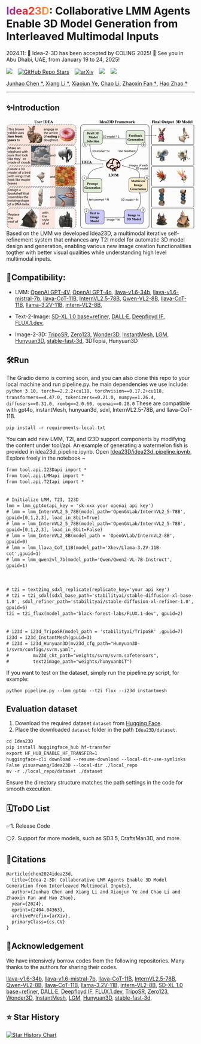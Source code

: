 
<h1 style="font-weight: bold">
  <!-- <a href="https://idea23d.github.io/" target="_blank"> -->
     <span style="background: linear-gradient(90deg, rgba(131,58,180,1) 0%, rgba(253,29,29,1) 50%, rgba(252,176,69,1) 100%); -webkit-background-clip: text; color: transparent; background-clip: text;">Idea23D</span>:
    Collaborative LMM Agents Enable 3D Model Generation from Interleaved Multimodal Inputs
  <!-- </a> -->
</h1>

2024.11: 🎉 Idea-2-3D has been accepted by COLING 2025! 🎉 See you in Abu Dhabi, UAE, from January 19 to 24, 2025!

<div align="left">
  <!-- <a href='https://idea23d.github.io/'>
    <img src='https://img.shields.io/badge/Project-Page-green' alt="Project Page">
  </a>&ensp; -->
  <a href="https://idea23d.github.io/"><img src="https://img.shields.io/static/v1?label=Homepage&message=Idea23D&color=blue&logo=github-pages"></a> &ensp;
  <a href="https://github.com/yisuanwang/Idea23D"><img src="https://img.shields.io/github/stars/yisuanwang/Idea23D?label=stars&logo=github&color=brightgreen" alt="GitHub Repo Stars"></a> &ensp;
  <!-- <a href="https://colab.research.google.com/drive/1u_lJRvxIlBUPjC_Lou57SWLEnc5vLgQ6?usp=sharing"><img src="https://colab.research.google.com/assets/colab-badge.svg" alt="Open In Colab"></a> &ensp; -->
  <a href="https://arxiv.org/abs/2404.04363"><img src="https://img.shields.io/badge/arXiv-2404.04363-b31b1b.svg?style=flat-square" alt="arXiv"></a> &ensp;
   <a href="https://huggingface.co/yisuanwang/Idea23D"><img src="https://img.shields.io/static/v1?label=Dataset&message=HuggingFace&color=yellow"></a> &ensp;
  <a href="https://idea23d.github.io"><img src="https://img.shields.io/static/v1?label=Demo&message=Gradio&color=yellow"></a> &ensp;
</div>


<a href="https://scholar.google.com/citations?hl=en&user=uVMnzPMAAAAJ" target="_blank">Junhao Chen *</a>,
<a href="https://scholar.google.com/citations?hl=en&user=_wyYvQsAAAAJ" target="_blank">Xiang Li *</a>,
<a href="https://scholar.google.com/citations?user=BKMYsm4AAAAJ&hl=en" target="_blank">Xiaojun Ye</a>,
<a href="" target="_blank">Chao Li</a>,
<a href="https://scholar.google.com/citations?user=JHvyYDQAAAAJ" target="_blank">Zhaoxin Fan †</a>,
<a href="https://scholar.google.com/citations?hl=en&user=ygQznUQAAAAJ" target="_blank">Hao Zhao †</a>

----

## ✨Introduction
![idea23d](./page/idea23d.gif)
Based on the LMM we developed Idea23D, a multimodal iterative self-refinement system that enhances any T2I model for automatic 3D model design and generation, enabling various new image creation functionalities togther with better visual qualities while understanding high level multimodal inputs.


## 📔Compatibility:
- LMM:
[OpenAI GPT-4V](https://community.openai.com/t/how-can-i-get-a-gpt4-api-key/379141), 
[OpenAI GPT-4o](https://community.openai.com/t/how-can-i-get-a-gpt4-api-key/379141), 
[llava-v1.6-34b](https://github.com/haotian-liu/LLaVA),
[llava-v1.6-mistral-7b](https://huggingface.co/liuhaotian/llava-v1.6-mistral-7b), 
[llava-CoT-11B](https://github.com/PKU-YuanGroup/LLaVA-CoT),
[InternVL2.5-78B](https://huggingface.co/OpenGVLab/InternVL2_5-78B),
[Qwen-VL2-8B](https://github.com/QwenLM/Qwen2-VL), 
[llava-CoT-11B](https://huggingface.co/Xkev/Llama-3.2V-11B-cot),
[llama-3.2V-11B](https://huggingface.co/meta-llama/Llama-3.2-11B-Vision), 
[intern-VL2-8B](https://huggingface.co/OpenGVLab/InternVL2-8B),

- Text-2-Image: 
[SD-XL 1.0 base+refiner](https://huggingface.co/docs/diffusers/en/using-diffusers/sdxl), 
[DALL·E](https://platform.openai.com/docs/guides/images?context=node), 
[Deepfloyd IF](https://huggingface.co/docs/diffusers/en/api/pipelines/deepfloyd_if),
[FLUX.1.dev](https://huggingface.co/black-forest-labs/FLUX.1-dev),

- Image-2-3D: 
[TripoSR](https://github.com/VAST-AI-Research/TripoSR), 
[Zero123](https://github.com/cvlab-columbia/zero123), 
[Wonder3D](https://github.com/xxlong0/Wonder3D),
[InstantMesh](https://github.com/TencentARC/InstantMesh), 
[LGM](https://github.com/3DTopia/LGM), 
[Hunyuan3D](https://github.com/Tencent/Hunyuan3D-1), 
[stable-fast-3d](https://huggingface.co/stabilityai/stable-fast-3d), 3DTopia, Hunyuan3D

## 🛠Run
The Gradio demo is coming soon, and you can also clone this repo to your local machine and run pipeline.py.
he main dependencies we use include: ```python 3.10, torch==2.2.2+cu118, torchvision==0.17.2+cu118, transformers==4.47.0, tokenizers==0.21.0, numpy==1.26.4, diffusers==0.31.0, rembg==2.0.60, openai==0.28.0```
These are compatible with gpt4o, instantMesh, hunyuan3d, sdxl, InternVL2.5-78B, and llava-CoT-11B.

```
pip install -r requirements-local.txt
```
You can add new LMM, T2I, and I23D support components by modifying the content under tool/api. An example of generating a watermelon fish is provided in idea23d_pipeline.ipynb.
Open [Idea23D/idea23d_pipeline.ipynb](./idea23d_pipeline.ipynb), Explore freely in the notebook ~ 
```
from tool.api.I23Dapi import *
from tool.api.LMMapi import *
from tool.api.T2Iapi import *


# Initialize LMM, T2I, I23D
lmm = lmm_gpt4o(api_key = 'sk-xxx your openai api key')
# lmm = lmm_InternVL2_5_78B(model_path='OpenGVLab/InternVL2_5-78B', gpuid=[0,1,2,3], load_in_8bit=True)
# lmm = lmm_InternVL2_5_78B(model_path='OpenGVLab/InternVL2_5-78B', gpuid=[0,1,2,3], load_in_8bit=False)
# lmm = lmm_InternVL2_8B(model_path = 'OpenGVLab/InternVL2-8B', gpuid=0)
# lmm = lmm_llava_CoT_11B(model_path='Xkev/Llama-3.2V-11B-cot',gpuid=1)
# lmm = lmm_qwen2vl_7b(model_path='Qwen/Qwen2-VL-7B-Instruct', gpuid=1)



# t2i = text2img_sdxl_replicate(replicate_key='your api key')
# t2i = t2i_sdxl(sdxl_base_path='stabilityai/stable-diffusion-xl-base-1.0', sdxl_refiner_path='stabilityai/stable-diffusion-xl-refiner-1.0', gpuid=6)
t2i = t2i_flux(model_path='black-forest-labs/FLUX.1-dev', gpuid=2)


# i23d = i23d_TripoSR(model_path = 'stabilityai/TripoSR' ,gpuid=7)
i23d = i23d_InstantMesh(gpuid=3)
# i23d = i23d_Hunyuan3D(mv23d_cfg_path="Hunyuan3D-1/svrm/configs/svrm.yaml",
#         mv23d_ckt_path="weights/svrm/svrm.safetensors",
#         text2image_path="weights/hunyuanDiT")
```
If you want to test on the dataset, simply run the pipeline.py script, for example:
```
python pipeline.py --lmm gpt4o --t2i flux --i23d instantmesh
```

## Evaluation dataset

1. Download the required dataset `dataset` from [Hugging Face](https://huggingface.co/yisuanwang/Idea23D).
2. Place the downloaded `dataset` folder in the path `Idea23D/dataset`.

```
cd Idea23D
pip install huggingface_hub hf-transfer
export HF_HUB_ENABLE_HF_TRANSFER=1
huggingface-cli download --resume-download --local-dir-use-symlinks False yisuanwang/Idea23D --local-dir ./local_repo
mv -r ./local_repo/dataset ./dataset
```
Ensure the directory structure matches the path settings in the code for smooth execution.


## 🗓ToDO List
✅1. Release Code

⚪2. Support for more models, such as SD3.5, CraftsMan3D, and more.


## 📜Citations
```
@article{chen2024idea23d,
  title={Idea-2-3D: Collaborative LMM Agents Enable 3D Model Generation from Interleaved Multimodal Inputs}, 
  author={Junhao Chen and Xiang Li and Xiaojun Ye and Chao Li and Zhaoxin Fan and Hao Zhao},
  year={2024},
  eprint={2404.04363},
  archivePrefix={arXiv},
  primaryClass={cs.CV}
}
```


## 🧰Acknowledgement
We have intensively borrow codes from the following repositories. Many thanks to the authors for sharing their codes.

[llava-v1.6-34b](https://github.com/haotian-liu/LLaVA),
[llava-v1.6-mistral-7b](https://huggingface.co/liuhaotian/llava-v1.6-mistral-7b), 
[llava-CoT-11B](https://github.com/PKU-YuanGroup/LLaVA-CoT),
[InternVL2.5-78B](https://huggingface.co/OpenGVLab/InternVL2_5-78B),
[Qwen-VL2-8B](https://github.com/QwenLM/Qwen2-VL), 
[llava-CoT-11B](https://huggingface.co/Xkev/Llama-3.2V-11B-cot),
[llama-3.2V-11B](https://huggingface.co/meta-llama/Llama-3.2-11B-Vision), 
[intern-VL2-8B](https://huggingface.co/OpenGVLab/InternVL2-8B),
[SD-XL 1.0 base+refiner](https://huggingface.co/docs/diffusers/en/using-diffusers/sdxl), 
[DALL·E](https://platform.openai.com/docs/guides/images?context=node), 
[Deepfloyd IF](https://huggingface.co/docs/diffusers/en/api/pipelines/deepfloyd_if),
[FLUX.1.dev](https://huggingface.co/black-forest-labs/FLUX.1-dev),
[TripoSR](https://github.com/VAST-AI-Research/TripoSR), 
[Zero123](https://github.com/cvlab-columbia/zero123), 
[Wonder3D](https://github.com/xxlong0/Wonder3D),
[InstantMesh](https://github.com/TencentARC/InstantMesh), 
[LGM](https://github.com/3DTopia/LGM), 
[Hunyuan3D](https://github.com/Tencent/Hunyuan3D-1), 
[stable-fast-3d](https://huggingface.co/stabilityai/stable-fast-3d),


## ⭐️ Star History

[![Star History Chart](https://api.star-history.com/svg?repos=yisuanwang/Idea23D&type=Date)](https://star-history.com/#yisuanwang/Idea23D&Date)
